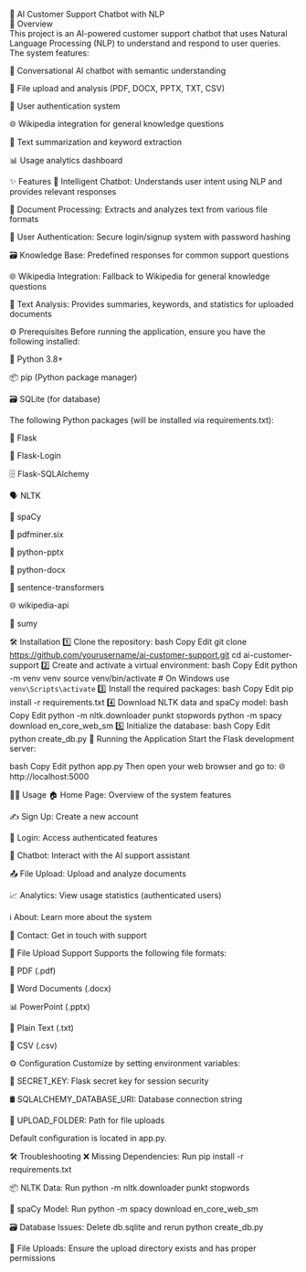 🤖 AI Customer Support Chatbot with NLP <br>
📝 Overview<br>
This project is an AI-powered customer support chatbot that uses Natural Language Processing (NLP) to understand and respond to user queries. The system features:

💬 Conversational AI chatbot with semantic understanding<br>

📁 File upload and analysis (PDF, DOCX, PPTX, TXT, CSV)

🔐 User authentication system

🌐 Wikipedia integration for general knowledge questions

🧠 Text summarization and keyword extraction

📊 Usage analytics dashboard

✨ Features
🧠 Intelligent Chatbot: Understands user intent using NLP and provides relevant responses

📂 Document Processing: Extracts and analyzes text from various file formats

🔐 User Authentication: Secure login/signup system with password hashing

🗃️ Knowledge Base: Predefined responses for common support questions

🌐 Wikipedia Integration: Fallback to Wikipedia for general knowledge questions

📝 Text Analysis: Provides summaries, keywords, and statistics for uploaded documents

⚙️ Prerequisites
Before running the application, ensure you have the following installed:

🐍 Python 3.8+

📦 pip (Python package manager)

🗃️ SQLite (for database)

The following Python packages (will be installed via requirements.txt):

🧪 Flask

👤 Flask-Login

🗄️ Flask-SQLAlchemy

🗣️ NLTK

🧬 spaCy

📄 pdfminer.six

📝 python-pptx

📃 python-docx

🧠 sentence-transformers

🌐 wikipedia-api

🧾 sumy

🛠️ Installation
1️⃣ Clone the repository:
bash
Copy
Edit
git clone https://github.com/yourusername/ai-customer-support.git
cd ai-customer-support
2️⃣ Create and activate a virtual environment:
bash
Copy
Edit
python -m venv venv
source venv/bin/activate  # On Windows use `venv\Scripts\activate`
3️⃣ Install the required packages:
bash
Copy
Edit
pip install -r requirements.txt
4️⃣ Download NLTK data and spaCy model:
bash
Copy
Edit
python -m nltk.downloader punkt stopwords
python -m spacy download en_core_web_sm
5️⃣ Initialize the database:
bash
Copy
Edit
python create_db.py
🚀 Running the Application
Start the Flask development server:

bash
Copy
Edit
python app.py
Then open your web browser and go to:
🌐 http://localhost:5000

🧑‍💻 Usage
🏠 Home Page: Overview of the system features

✍️ Sign Up: Create a new account

🔐 Login: Access authenticated features

💬 Chatbot: Interact with the AI support assistant

📤 File Upload: Upload and analyze documents

📈 Analytics: View usage statistics (authenticated users)

ℹ️ About: Learn more about the system

📧 Contact: Get in touch with support

📄 File Upload Support
Supports the following file formats:

📕 PDF (.pdf)

📄 Word Documents (.docx)

📊 PowerPoint (.pptx)

📃 Plain Text (.txt)

🧾 CSV (.csv)

⚙️ Configuration
Customize by setting environment variables:

🔑 SECRET_KEY: Flask secret key for session security

🛢️ SQLALCHEMY_DATABASE_URI: Database connection string

📂 UPLOAD_FOLDER: Path for file uploads

Default configuration is located in app.py.

🛠️ Troubleshooting
❌ Missing Dependencies: Run pip install -r requirements.txt

📦 NLTK Data: Run python -m nltk.downloader punkt stopwords

🧬 spaCy Model: Run python -m spacy download en_core_web_sm

🗃️ Database Issues: Delete db.sqlite and rerun python create_db.py

📁 File Uploads: Ensure the upload directory exists and has proper permissions

